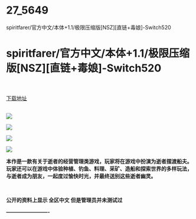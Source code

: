 # 27_5649
spiritfarer/官方中文/本体+1.1/极限压缩版[NSZ][直链+毒娘]-Switch520
# spiritfarer/官方中文/本体+1.1/极限压缩版[NSZ][直链+毒娘]-Switch520
 <br/></br>
[下载地址](https://www.switch520.cc/article/5649 "下载地址")
<br/></br>

<p><span><strong><img src="http://img.rruu.net/image/5f3c785e73b05"></strong></span></p>
<p><span><strong><img src="http://img.rruu.net/image/5f3c7869ea116"></strong></span></p>
<p><span><strong><img src="http://img.rruu.net/image/5f3c786d698d4"></strong></span></p>
<p><span><strong><img src="http://img.rruu.net/image/5f3c7875504ee"></strong></span></p>
<p></p>
<p><span><strong>本作是一款有关于逝者的经营管理类游戏，玩家将在游戏中扮演为逝者摆渡船夫。玩家还可以在游戏中体验种植、钓鱼、料理、采矿、造船和探索世界的多样玩法，与逝者成为朋友，一起度过愉快时光，并最终送别这些逝者幽灵。</strong></span></p>
<p><span><strong><br></strong></span></p>
<p><span><strong>公开的资料上显示 全区中文 但是管理员并未测试过</strong></span></p>
<p><span><strong>————————-</strong></span></p>
